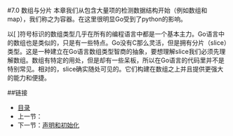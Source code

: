 #7.0 数组与分片
本章我们从包含大量项的检测数据结构开始（例如数组和map），我们称之为容器。在这里很明显Go受到了python的影响。

以[ ]符号标识的数组类型几乎在所有的编程语言中都是一个基本主力。Go语言中的数组也是类似的，只是有一些特点。Go没有C那么灵活，但是拥有分片（slice）类型。这是一种建立在Go语言数组类型智商的抽象，要想理解slice我们必须先理解数组。数组有特定的用处，但是却有一些呆板，所以在Go语言的代码里并不是特别常见。相对的，slice确实随处可见的。它们构建在数组之上并且提供更强大的能力和便捷。

##链接
- [目录](directory.md)
- 上一节：[]()
- 下一节：[声明和初始化](07.1.md)